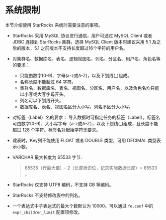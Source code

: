 # 系统限制

本节介绍使用 StarRocks 系统时需要注意的事项。

- StarRocks 采用 MySQL 协议进行通信，用户可通过 MySQL Client 或者 JDBC 连接到 StarRocks 集群。选择 MySQL Client 版本时建议采用 5.1 及之后的版本，5.1 之前版本不支持长度超过16个字符的用户名。

- 对集群名、数据库名、表名、逻辑视图名、列名、分区名、用户名、角色名等的要求：
  - 只能由数字(0-9)、字母(a-z或A-Z)，以及下划线(\_)组成。
  - 名称长度不能超过 64 字符。
  - 集群名、数据库名、表名、视图名、分区名、用户名，以及角色名均只能以小写或大写字母开头。
  - 列名可以下划线开头。
  - 数据库名、表名、视图名区分大小写，列名不区分大小写。

- 对标签（Label）名的要求：
  导入数据时可指定任务的标签（Label）。标签名可由数字(0-9)、大小写字母（a-z或A-Z），以及下划线(\_)组成，且长度不能超过 128 个字符。标签名对起始字符无要求。
- 建表时，Key列不能使用 FLOAT 或者 DOUBLE 类型，可用 DECIMAL 类型表示小数。
- VARCHAR 最大长度为 65533 字节.
   > 65535（行最大值）- 2（长度标识位，记录实际数据长度）= 65533 。
- StarRocks 仅支持 UTF8 编码，不支持 GB 等编码。
- StarRocks 不支持修改表中的列名。
- 一个表达式中子表达式的最大个数默认为 10000。可以通过 `fe.conf` 中的 `expr_children_limit` 配置项修改。
